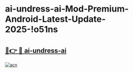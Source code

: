 # ai-undress-ai-Mod-Premium-Android-Latest-Update-2025-!o51ns

# <h2><a href="https://utfwus.esa.edu.pl?title=ai-undress-ai&ref=o51ns">🔗👉 🔴 ai-undress-ai</a></h2>

[![acn](https://github.com/user-attachments/assets/0f9c940e-d8b0-45ae-aac7-cd30a18b3e1c)](https://utfwus.esa.edu.pl?title=ai-undress-ai&ref=o51ns)

